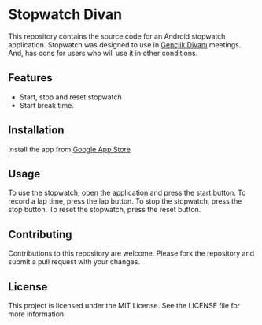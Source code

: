 # Stopwatch Divan

This repository contains the source code for an Android stopwatch application. Stopwatch was designed to use in [Gençlik Divanı](https://genclikdivani.com) meetings. And, has cons for users who will use it in other conditions.

## Features

- Start, stop and reset stopwatch
- Start break time.

## Installation

Install the app from [Google App Store](https://play.google.com/store/apps/details?id=xyz.codeoguz.divan_stopwatch.divan_stopwatch)

## Usage

To use the stopwatch, open the application and press the start button. To record a lap time, press the lap button. To stop the stopwatch, press the stop button. To reset the stopwatch, press the reset button.

## Contributing

Contributions to this repository are welcome. Please fork the repository and submit a pull request with your changes.

## License

This project is licensed under the MIT License. See the LICENSE file for more information.
